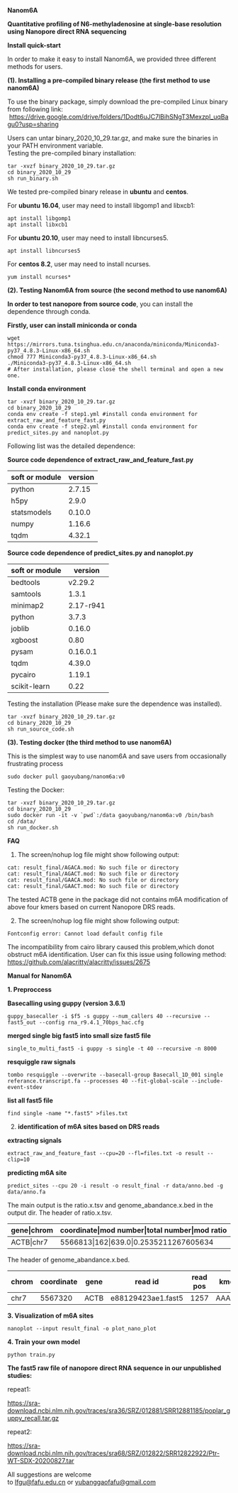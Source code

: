 **Nanom6A**

**Quantitative profiling of N6-methyladenosine at single-base resolution using Nanopore direct RNA sequencing**

**Install quick-start**

In order to make it easy to install Nanom6A, we provided three different methods for users.

**(1). Installing a pre-compiled binary release (the first method to use nanom6A)**

To use the binary package, simply download the pre-compiled Linux binary from following link:
 https://drive.google.com/drive/folders/1Dodt6uJC7lBihSNgT3Mexzpl_uqBagu0?usp=sharing


Users can untar binary_2020_10_29.tar.gz, and make sure the binaries in your PATH environment variable.   
Testing the pre-compiled binary installation:


```
tar -xvzf binary_2020_10_29.tar.gz
cd binary_2020_10_29
sh run_binary.sh
```


We tested pre-compiled binary release in **ubuntu** and **centos**.

For **ubuntu 16.04**, user may need to install libgomp1 
and libxcb1:

```
apt install libgomp1
apt install libxcb1
```

For **ubuntu 20.10**, user may need to install libncurses5.


```
apt install libncurses5
```


For **centos 8.2**, user may need to install ncurses.

```
yum install ncurses*
```


**(2). Testing Nanom6A from source (the second method to use nanom6A)**


**In order to test nanopore from source code**, you can install the dependence through conda. 

**Firstly, user can install miniconda or conda**

```
wget https://mirrors.tuna.tsinghua.edu.cn/anaconda/miniconda/Miniconda3-py37_4.8.3-Linux-x86_64.sh
chmod 777 Miniconda3-py37_4.8.3-Linux-x86_64.sh
./Miniconda3-py37_4.8.3-Linux-x86_64.sh
# After installation, please close the shell terminal and open a new one.
```


**Install conda environment**


```
tar -xvzf binary_2020_10_29.tar.gz
cd binary_2020_10_29
conda env create -f step1.yml #install conda environment for extract_raw_and_feature_fast.py
conda env create -f step2.yml #install conda environment for predict_sites.py and nanoplot.py
```



Following list was the detailed dependence:

**Source code dependence of extract_raw_and_feature_fast.py**

soft or module | version
---|---
python                               |2.7.15
h5py                               |2.9.0
statsmodels                        |0.10.0
numpy                              |1.16.6
tqdm                               |4.32.1

**Source code dependence of predict_sites.py and nanoplot.py**

soft or module | version
---|---
bedtools | v2.29.2
samtools | 1.3.1
minimap2 | 2.17-r941
python                               |3.7.3
joblib                        |0.16.0
xgboost                       |0.80
pysam                         |0.16.0.1
tqdm                          |4.39.0
pycairo                       |1.19.1
scikit-learn              |0.22

Testing the installation (Please make sure the dependence was installed).

```
tar -xvzf binary_2020_10_29.tar.gz
cd binary_2020_10_29
sh run_source_code.sh
```


**(3). Testing docker (the third method to use nanom6A)**

This is the simplest way to use nanom6A and save users from occasionally frustrating process

```
sudo docker pull gaoyubang/nanom6a:v0
```


Testing the Docker:


```
tar -xvzf binary_2020_10_29.tar.gz
cd binary_2020_10_29
sudo docker run -it -v `pwd`:/data gaoyubang/nanom6a:v0 /bin/bash
cd /data/
sh run_docker.sh
```



**FAQ**

1. The screen/nohup log file might show following output:


```
cat: result_final/AGACA.mod: No such file or directory
cat: result_final/AGACT.mod: No such file or directory
cat: result_final/GAACA.mod: No such file or directory
cat: result_final/GAACT.mod: No such file or directory
```


The tested ACTB gene  in the package did not contains m6A modification of above four kmers based on current Nanopore DRS reads.

2. The screen/nohup log file might show following output:
```
Fontconfig error: Cannot load default config file
```

The incompatibility from cairo library caused this problem,which donot obstruct m6A identification. User can fix this issue using following method: https://github.com/alacritty/alacritty/issues/2675 

**Manual for Nanom6A**

**1. Preproccess**

**Basecalling using guppy (version 3.6.1)**


```
guppy_basecaller -i $f5 -s guppy --num_callers 40 --recursive --fast5_out --config rna_r9.4.1_70bps_hac.cfg
```

**merged single big fast5 into small size fast5 file**

```
single_to_multi_fast5 -i guppy -s single -t 40 --recursive -n 8000
```



**resquiggle raw signals**



```
tombo resquiggle --overwrite --basecall-group Basecall_1D_001 single referance.transcript.fa --processes 40 --fit-global-scale --include-event-stdev
```

**list all fast5 file**

```
find single -name "*.fast5" >files.txt
```

2. **identification of m6A sites based on DRS reads**

**extracting signals**


```
extract_raw_and_feature_fast --cpu=20 --fl=files.txt -o result --clip=10
```

**predicting m6A site**

```
predict_sites --cpu 20 -i result -o result_final -r data/anno.bed -g data/anno.fa
```


The main output is the ratio.x.tsv and genome_abandance.x.bed in the output dir.
The header of ratio.x.tsv.

gene\|chrom | coordinate\|mod number\|total number\|mod ratio 
---|---
ACTB\|chr7|	5566813\|162\|639.0\|0.2535211267605634	

The header of genome_abandance.x.bed.

chrom | coordinate|gene| read id|read pos|kmer
---|---|---|---|---|---
chr7|5567320|ACTB	|e88129423ae1.fast5	|1257	|AAACA

**3. Visualization of m6A sites**


```
nanoplot --input result_final -o plot_nano_plot
```


**4. Train your own model**


```
python train.py
```



**The fast5 raw file of nanopore direct RNA sequence in our unpublished studies:**

repeat1:

https://sra-download.ncbi.nlm.nih.gov/traces/sra36/SRZ/012881/SRR12881185/poplar_guppy_recall.tar.gz

repeat2:

https://sra-download.ncbi.nlm.nih.gov/traces/sra68/SRZ/012822/SRR12822922/Ptr-WT-SDX-20200827.tar

All suggestions are welcome to lfgu@fafu.edu.cn or yubanggaofafu@gmail.com


